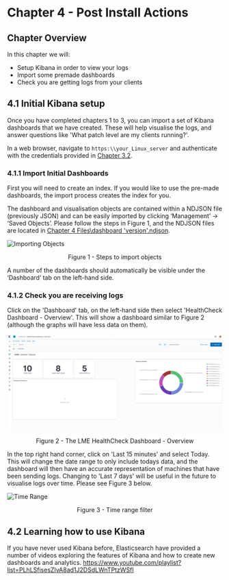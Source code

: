 # Chapter 4 - Post Install Actions 

## Chapter Overview
In this chapter we will:
* Setup Kibana in order to view your logs
* Import some premade dashboards
* Check you are getting logs from your clients

## 4.1 Initial Kibana setup

Once you have completed chapters 1 to 3, you can import a set of Kibana dashboards that we have created. These will help visualise the logs, and answer questions like 'What patch level are my clients running?'.

In a web browser, navigate to ```https:\\your_Linux_server``` and authenticate with the credentials provided in [Chapter 3.2](/docs/chapter3-easy.md#32-install-lme-the-easy-way-using-our-script).

### 4.1.1 Import Initial Dashboards

First you will need to create an index. If you would like to use the pre-made dashboards, the import process creates the index for you.

The dashboard and visualisation objects are contained within a NDJSON file (previously JSON) and can be easily imported by clicking ‘Management’ -> ‘Saved Objects’. Please follow the steps in Figure 1, and the NDJSON files are located in [Chapter 4 Files\dashboard 'version'.ndjson](/Chapter%204%20Files/).


![Importing Objects](import.jpg)
<p align="center">
Figure 1 - Steps to import objects
</p>

A number of the dashboards should automatically be visible under the ‘Dashboard’ tab on the left-hand side.


### 4.1.2 Check you are receiving logs

Click on the 'Dashboard' tab, on the left-hand side then select 'HealthCheck Dashboard - Overview'. This will show a dashboard similar to Figure 2 (although the graphs will have less data on them).

![HealthCheck Dashboard - Overview](healthcheckstatus.jpg)
<p align="center">
Figure 2 - The LME HealthCheck Dashboard - Overview
</p>

In the top right hand corner, click on 'Last 15 minutes' and select Today. This will change the date range to only include todays data, and the dashboard will then have an accurate representation of machines that have been sending logs. Changing to 'Last 7 days' will be useful in the future to visualise logs over time. Please see Figure 3 below.

![Time Range](timerange.jpg)
<p align="center">
Figure 3 - Time range filter
</p>

## 4.2 Learning how to use Kibana

If you have never used Kibana before, Elasticsearch have provided a number of videos exploring the features of Kibana and how to create new dashboards and analytics. https://www.youtube.com/playlist?list=PLhLSfisesZIvA8ad1J2DSdLWnTPtzWSfI

